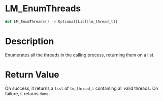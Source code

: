 # LM_EnumThreads

```python
def LM_EnumThreads() -> Optional[List[lm_thread_t]]
```

# Description

Enumerates all the threads in the calling process, returning them on a list.

#  Return Value

On success, it returns a `list` of `lm_thread_t` containing all valid threads. On failure, it returns `None`.

